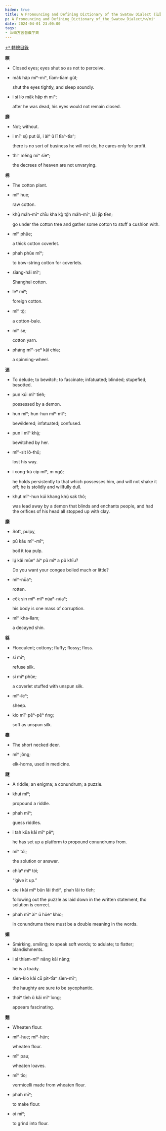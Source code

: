 ```yaml
---
hiden: true
title: A Pronouncing and Defining Dictionary of the Swatow Dialect (汕頭方言音義字典) / miⁿ
p: A_Pronouncing_and_Defining_Dictionary_of_the_Swatow_Dialect/w/miⁿ
date: 2024-04-01 23:00:00
tags: 
- 汕頭方言音義字典
---
```


[↩️ 轉總目錄](/A_Pronouncing_and_Defining_Dictionary_of_the_Swatow_Dialect)


**瞑**
- Closed eyes; eyes shut so as not to perceive.

- mâk hâp miⁿ-miⁿ, tīam-tīam gût;

  shut the eyes tightly, and sleep soundly.

- i sí lío mâk hâp m̄ miⁿ;

  after he was dead, his eyes would not remain closed.

**靡**
- Not; without.

- i míⁿ sṳ̄ put ûi, i àiⁿ ŭ lĭ tīaⁿ-tīaⁿ;

  there is no sort of business he will not do, he cares only for profit.

- thiⁿ mĕng míⁿ sîeⁿ;

  the decrees of heaven are not unvarying.

**棉**
- The cotton plant.

- mîⁿ hue;

  raw cotton.

- khṳ̀ mâh-mîⁿ chīu kha kò̤ tô̤h mâh-mîⁿ, lâi jîp tĭen;

  go under the cotton tree and gather some cotton to stuff a cushion with.

- mîⁿ phŭe;

  a thick cotton coverlet.

- phah phŭe mîⁿ;

  to bow-string cotton for coverlets.

- sĭang-hái mîⁿ;

  Shanghai cotton.

- îeⁿ mîⁿ;

  foreign cotton.

- mîⁿ tō̤;

  a cotton-bale.

- mîⁿ se;

  cotton yarn.

- pháng mîⁿ-seⁿ kâi chia;

  a spinning-wheel.

**迷**
- To delude; to bewitch; to fascinate; infatuated; blinded; stupefied; besotted.

- pun kúi mîⁿ tîeh;

  possessed by a demon.

- hun mîⁿ; hun-hun mîⁿ-mîⁿ;

  bewildered; infatuated; confused.

- pun i mîⁿ khṳ̀;

  bewitched by her.

- mîⁿ-sit lō-thû;

  lost his way.

- i cong-kú cip mîⁿ, m̄ ngŏ̤;

  he holds persistently to that which possesses him, and will not shake it off; he is stolidly and willfully dull.

- khṳt mîⁿ-hun kúi khang khṳ̀ sak thô;

  was lead away by a demon that blinds and enchants people, and had the orifices of his head all stopped up with clay.

**糜**
- Soft, pulpy,

- pû kàu mîⁿ-mîⁿ;

  boil it toa pulp.

- lṳ́ kâi mûeⁿ àiⁿ pû mîⁿ a pû khīu?

  Do you want your congee boiled much or little?

- mîⁿ-nūaⁿ;

  rotten.

- cêk sin mîⁿ-mîⁿ nūaⁿ-nūaⁿ;

  his body is one mass of corruption.

- mîⁿ kha-lîam;

  a decayed shin.

**緜**
- Flocculent; cottony; fluffy; flossy; floss.

- si mîⁿ;

  refuse silk.

- si mîⁿ phŭe;

  a coverlet stuffed with unspun silk.

- mîⁿ-îeⁿ;

  sheep.

- kio mîⁿ pêⁿ-pêⁿ ńng;

  soft as unspun silk.

**麋**
- The short necked deer.

- mîⁿ jông;

  elk-horns, used in medicine.

**謎**
- A riddle; an enigma; a conundrum; a puzzle.

- khui mĭⁿ;

  propound a riddle.

- phah mīⁿ;

  guess riddles.

- i tah kŭa kâi mĭⁿ pêⁿ;

  he has set up a platform to propound conundrums from.

- mĭⁿ tói;

  the solution or answer.

- chíaⁿ mĭⁿ tói;

  “‘give it up.”

- cìe i kâi mĭⁿ bûn lâi thóiⁿ, phah lâi to tîeh;

  following out the puzzle as laid down in the written statement, tho solution is correct.

- phah mĭⁿ àiⁿ ŭ hûeⁿ khìo;

  in conundrums there must be a double meaning in the words.

**媚**
- Smirking, smiling; to speak soft words; to adulate; to flatter; blandishments.

- i sĭ thíam-mĭⁿ nâng kâi nâng;

  he is a toady.

- sĭen-kio kâi cū pit-tīaⁿ sĭen-mĭⁿ;

  the haughty are sure to be sycophantic.

- thóiⁿ tîeh ŭ kâi mĭⁿ îong;

  appears fascinating.

**麵**
- Wheaten flour.

- mīⁿ-hue; mīⁿ-hún;

  wheaten flour.

- mīⁿ pau;

  wheaten loaves.

- mīⁿ tîo;

  vermicelli made from wheaten flour.

- phah mīⁿ;

  to make flour.

- oi mīⁿ;

  to grind into flour.